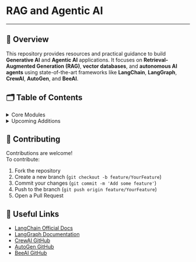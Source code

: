 #  RAG and Agentic AI


---

## 📖 Overview
This repository provides resources and practical guidance to build **Generative AI** and **Agentic AI** applications. It focuses on **Retrieval-Augmented Generation (RAG)**, **vector databases**, and **autonomous AI agents** using state-of-the-art frameworks like **LangChain**, **LangGraph**, **CrewAI**, **AutoGen**, and **BeeAI**.  


## 🗂️ Table of Contents

<details>
<summary>Core Modules</summary>

1. **Develop Generative AI Applications**  
   Design and deploy AI models capable of generating text, code, and multimedia content.

2. **Build RAG Applications**  
   Learn how to integrate retrieval mechanisms with generative AI to produce knowledge-driven responses.

3. **Vector Databases for RAG**  
   Understand storing and retrieving embeddings for fast, scalable RAG solutions.

4. **Advanced RAG with Vector Databases and Retrievers**  
   Implement sophisticated retrieval strategies for enhanced response relevance and accuracy.

5. **Build Multimodal Generative AI Applications**  
   Create AI systems that handle multiple modalities, including text, images, and audio.

6. **Fundamentals of Building AI Agents**  
   Learn the basics of designing autonomous agents for decision-making and automation.

7. **Agentic AI with LangChain and LangGraph**  
   Leverage advanced frameworks to develop intelligent, autonomous agent workflows.

8. **Agentic AI with LangGraph, CrewAI, AutoGen, and BeeAI**  
   Explore advanced agentic AI frameworks to build robust, multi-agent systems with automation.

</details>

<details>
<summary>Upcoming Additions</summary>

- Additional tutorials and resources under **IBM RAG and Agentic AI** will be added soon.
- **Develop Generative AI Application**
- **Build RAG Application**
- **Vector Databases For RAG**
- **Advanced RAG with vector database and Retrivers**
- **Build Multimodal Generative AI Applications**
- **Fundamentals of Building AI Agents**
- **Agentic AI with LangChain and LangGraph**
- **Agentic AI with LangGraph, Crew AI, AutoGen and BeeAI**
- More example projects and practical applications.
- Integration with popular cloud AI platforms and vector database services.

</details>



## 🤝 Contributing
Contributions are welcome!  
To contribute:  
1. Fork the repository  
2. Create a new branch (`git checkout -b feature/YourFeature`)  
3. Commit your changes (`git commit -m 'Add some feature'`)  
4. Push to the branch (`git push origin feature/YourFeature`)  
5. Open a Pull Request  





## 🔗 Useful Links
- [LangChain Official Docs](https://www.langchain.com/)  
- [LangGraph Documentation](https://www.langgraph.com/)  
- [CrewAI GitHub](https://github.com/CrewAI)  
- [AutoGen GitHub](https://github.com/microsoft/AutoGen)  
- [BeeAI GitHub](https://github.com/BeeAI)  




